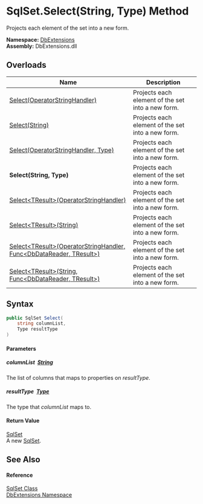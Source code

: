 SqlSet.Select(String, Type) Method
==================================
Projects each element of the set into a new form.
  
**Namespace:** [DbExtensions][1]  
**Assembly:** DbExtensions.dll

Overloads
---------

| Name                                                                           | Description                                       |
| ------------------------------------------------------------------------------ | ------------------------------------------------- |
| [Select(OperatorStringHandler)][2]                                             | Projects each element of the set into a new form. |
| [Select(String)][3]                                                            | Projects each element of the set into a new form. |
| [Select(OperatorStringHandler, Type)][4]                                       | Projects each element of the set into a new form. |
| **Select(String, Type)**                                                       | Projects each element of the set into a new form. |
| [Select&lt;TResult>(OperatorStringHandler)][5]                                 | Projects each element of the set into a new form. |
| [Select&lt;TResult>(String)][6]                                                | Projects each element of the set into a new form. |
| [Select&lt;TResult>(OperatorStringHandler, Func&lt;DbDataReader, TResult>)][7] | Projects each element of the set into a new form. |
| [Select&lt;TResult>(String, Func&lt;DbDataReader, TResult>)][8]                | Projects each element of the set into a new form. |


Syntax
------

```csharp
public SqlSet Select(
	string columnList,
	Type resultType
)
```

#### Parameters

##### *columnList*  [String][9]
The list of columns that maps to properties on *resultType*.

##### *resultType*  [Type][10]
The type that *columnList* maps to.

#### Return Value
[SqlSet][11]  
A new [SqlSet][11].

See Also
--------

#### Reference
[SqlSet Class][11]  
[DbExtensions Namespace][1]  

[1]: ../README.md
[2]: Select.md
[3]: Select_2.md
[4]: Select_1.md
[5]: Select__1.md
[6]: Select__1_2.md
[7]: Select__1_1.md
[8]: Select__1_3.md
[9]: https://learn.microsoft.com/dotnet/api/system.string
[10]: https://learn.microsoft.com/dotnet/api/system.type
[11]: README.md